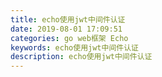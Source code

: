 ```yaml
---
title: echo使用jwt中间件认证
date: 2019-08-01 17:09:51
categories: go web框架 Echo
keywords: echo使用jwt中间件认证
description: echo使用jwt中间件认证
---
```


